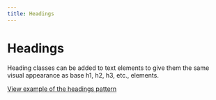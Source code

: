 ```yaml
---
title: Headings
---
```


# Headings

Heading classes can be added to text elements to give them the same visual appearance as base h1, h2, h3, etc., elements.

<a href="https://vanilla-framework.github.io/vanilla-framework/examples/patterns/headings/"
    class="js-example">
    View example of the headings pattern
</a>
